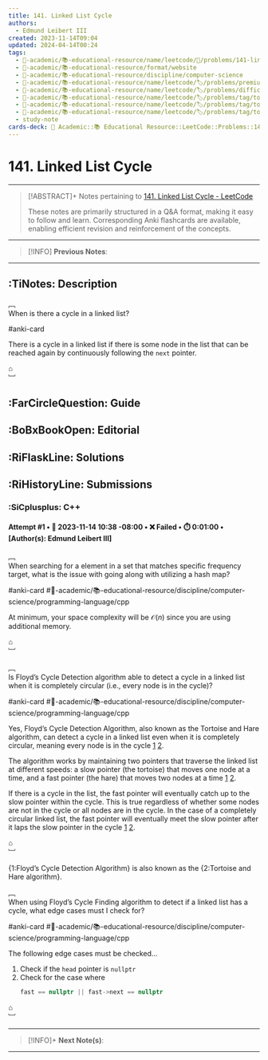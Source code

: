 ```yaml
---
title: 141. Linked List Cycle
authors:
  - Edmund Leibert III
created: 2023-11-14T09:04
updated: 2024-04-14T00:24
tags:
  - 🔴-academic/📚-educational-resource/name/leetcode/🔖/problems/141-linked-list-cycle
  - 🔴-academic/📚-educational-resource/format/website
  - 🔴-academic/📚-educational-resource/discipline/computer-science
  - 🔴-academic/📚-educational-resource/name/leetcode/🏷️/problems/premium/🔓-no
  - 🔴-academic/📚-educational-resource/name/leetcode/🏷️/problems/difficulty/easy
  - 🔴-academic/📚-educational-resource/name/leetcode/🏷️/problems/tag/topic/hash-table
  - 🔴-academic/📚-educational-resource/name/leetcode/🏷️/problems/tag/topic/linked-list
  - 🔴-academic/📚-educational-resource/name/leetcode/🏷️/problems/tag/topic/two-pointers
  - study-note
cards-deck: 🔴 Academic::📚 Educational Resource::LeetCode::Problems::141. Linked List Cycle
---
```


# 141. Linked List Cycle

---

> [!ABSTRACT]+
> Notes pertaining  to [141. Linked List Cycle - LeetCode](https://leetcode.com/problems/linked-list-cycle/description/)
> 
> These notes are primarily structured in a Q&A format, making it easy to follow and learn. Corresponding Anki flashcards are available, enabling efficient revision and reinforcement of the concepts.

---

> [!INFO]
> **Previous Notes**:
> 

---

## :TiNotes: Description

﹇<br>
When is there a cycle in a linked list?

#anki-card 

There is a cycle in a linked list if there is some node in the list that can be reached again by continuously following the `next` pointer.

⌂
<br>﹈<br>

## :FarCircleQuestion: Guide

## :BoBxBookOpen: Editorial

## :RiFlaskLine: Solutions

## :RiHistoryLine: Submissions

### :SiCplusplus: C++

#### **Attempt #1** • 📆 2023-11-14 10:38 -08:00 • ❌ Failed • ⏱️ 0:01:00 • \[Author(s): Edmund Leibert III\]

﹇<br>
When searching for a element in a set that matches specific frequency target, what is the issue with going along with utilizing a hash map?

#anki-card #🔴-academic/📚-educational-resource/discipline/computer-science/programming-language/cpp 

At minimum, your space complexity will be $\mathcal{O}(n)$ since you are using additional memory.

⌂
<br>﹈<br>

﹇<br>
Is Floyd’s Cycle Detection algorithm able to detect a cycle in a linked list when it is completely circular (i.e., every node is in the cycle)?

#anki-card #🔴-academic/📚-educational-resource/discipline/computer-science/programming-language/cpp 

Yes, Floyd’s Cycle Detection Algorithm, also known as the Tortoise and Hare algorithm, can detect a cycle in a linked list even when it is completely circular, meaning every node is in the cycle [1](https://www.geeksforgeeks.org/floyds-cycle-finding-algorithm/) [2](https://en.wikipedia.org/wiki/Cycle_detection).

The algorithm works by maintaining two pointers that traverse the linked list at different speeds: a slow pointer (the tortoise) that moves one node at a time, and a fast pointer (the hare) that moves two nodes at a time [1](https://www.geeksforgeeks.org/floyds-cycle-finding-algorithm/) [2](https://en.wikipedia.org/wiki/Cycle_detection).

If there is a cycle in the list, the fast pointer will eventually catch up to the slow pointer within the cycle. This is true regardless of whether some nodes are not in the cycle or all nodes are in the cycle. In the case of a completely circular linked list, the fast pointer will eventually meet the slow pointer after it laps the slow pointer in the cycle [1](https://www.geeksforgeeks.org/floyds-cycle-finding-algorithm/) [2](https://en.wikipedia.org/wiki/Cycle_detection).

⌂
<br>﹈<br>

{1:Floyd’s Cycle Detection Algorithm} is also known as the {2:Tortoise and Hare algorithm}.


﹇<br>
When using Floyd’s Cycle Finding algorithm to detect if a linked list has a cycle, what edge cases must I check for?

#anki-card #🔴-academic/📚-educational-resource/discipline/computer-science/programming-language/cpp 

The following edge cases must be checked…
1. Check if the `head` pointer is `nullptr`
2. Check for the case where 
	```cpp
	fast == nullptr || fast->next == nullptr
	```   

⌂
<br>﹈<br>

---

> [!INFO]+ 
> **Next Note(s)**:
>

---
